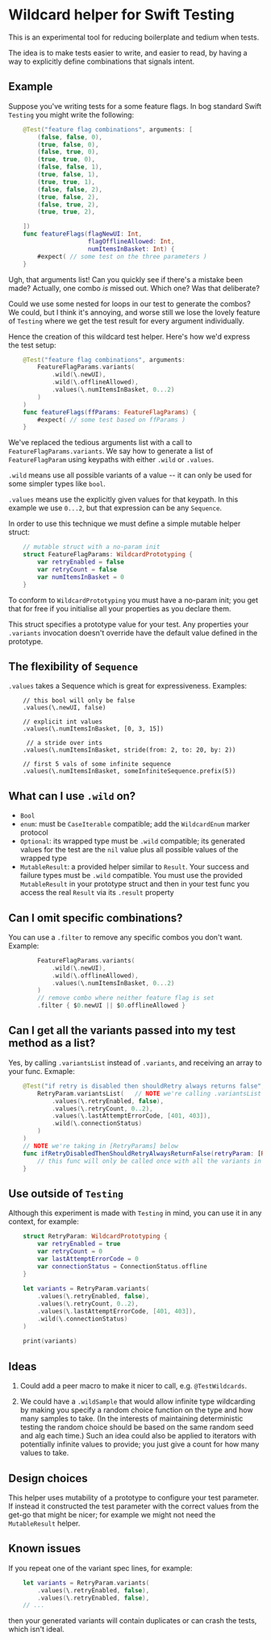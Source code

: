 
# Wildcard helper for Swift Testing

This is an experimental tool for reducing boilerplate and tedium when tests.

The idea is to make tests easier to write, and easier to read, by having a way to explicitly define combinations that signals intent.

## Example

Suppose you've writing tests for a some feature flags. In bog standard Swift `Testing` you might write the following:

```swift
    @Test("feature flag combinations", arguments: [
        (false, false, 0),
        (true, false, 0),
        (false, true, 0),
        (true, true, 0),
        (false, false, 1),
        (true, false, 1),
        (true, true, 1),
        (false, false, 2),
        (true, false, 2),
        (false, true, 2),
        (true, true, 2),

    ])
    func featureFlags(flagNewUI: Int,
                      flagOfflineAllowed: Int,
                      numItemsInBasket: Int) {
        #expect( // some test on the three parameters )
    }
```

Ugh, that arguments list! Can you quickly see if there's a mistake been made? Actually, one combo *is* missed out. Which one? Was that deliberate?

Could we use some nested for loops in our test to generate the combos? We could, but I think it's annoying, and worse still we lose the lovely feature of `Testing` where we get the test result for every argument individually.

Hence the creation of this wildcard test helper. Here's how we'd express the test setup:

```swift
    @Test("feature flag combinations", arguments:
        FeatureFlagParams.variants(
            .wild(\.newUI),
            .wild(\.offlineAllowed), 
            .values(\.numItemsInBasket, 0...2)
        )
    )
    func featureFlags(ffParams: FeatureFlagParams) {
        #expect( // some test based on ffParams )
    }
```

We've replaced the tedious arguments list with a call to `FeatureFlagParams.variants`. We say how to generate a list of `FeatureFlagParam` using keypaths with either `.wild` or `.values`.

`.wild` means use all possible variants of a value -- it can only be used for some simpler types like `bool`.

`.values` means use the explicitly given values for that keypath. In this example we use `0...2`, but that expression can be any `Sequence`.

In order to use this technique we must define a simple mutable helper struct:

```swift
    // mutable struct with a no-param init
    struct FeatureFlagParams: WildcardPrototyping {
        var retryEnabled = false
        var retryCount = false
        var numItemsInBasket = 0
    }
```

To conform to `WildcardPrototyping` you must have a no-param init; you get that for free if you initialise all your properties as you declare them.

This struct specifies a prototype value for your test. Any properties your `.variants` invocation doesn't override have the default value defined in the prototype.

## The flexibility of `Sequence`

`.values` takes a Sequence which is great for expressiveness. Examples:

```
    // this bool will only be false
    .values(\.newUI, false)

    // explicit int values
    .values(\.numItemsInBasket, [0, 3, 15])
 
     // a stride over ints
    .values(\.numItemsInBasket, stride(from: 2, to: 20, by: 2))
    
    // first 5 vals of some infinite sequence
    .values(\.numItemsInBasket, someInfiniteSequence.prefix(5))
```

## What can I use `.wild` on?

* `Bool`
* `enum`: must be `CaseIterable` compatible; add the `WildcardEnum` marker protocol
* `Optional`: its wrapped type must be `.wild` compatible; its generated values for the test are the `nil` value plus all possible values of the wrapped type
* `MutableResult`: a provided helper similar to `Result`. Your success and failure types must be `.wild` compatible. You must use the provided `MutableResult` in your prototype struct and then in your test func you access the real `Result` via its `.result` property

## Can I omit specific combinations?

You can use a `.filter` to remove any specific combos you don't want. Example:

```swift
        FeatureFlagParams.variants(
            .wild(\.newUI),
            .wild(\.offlineAllowed), 
            .values(\.numItemsInBasket, 0...2)
        )
        // remove combo where neither feature flag is set
        .filter { $0.newUI || $0.offlineAllowed }
```

## Can I get all the variants passed into my test method as a list?

Yes, by calling `.variantsList` instead of `.variants`, and receiving an array to your func. Exmaple:

```swift
    @Test("if retry is disabled then shouldRetry always returns false", arguments:
        RetryParam.variantsList(   // NOTE we're calling .variantsList here
            .values(\.retryEnabled, false),
            .values(\.retryCount, 0..2),
            .values(\.lastAttemptErrorCode, [401, 403]),
            .wild(\.connectionStatus)
        )
    )
    // NOTE we're taking in [RetryParams] below
    func ifRetryDisabledThenShouldRetryAlwaysReturnFalse(retryParam: [RetryParam]) {
        // this func will only be called once with all the variants in a list
    }
```

## Use outside of `Testing`

Although this experiment is made with `Testing` in mind, you can use it in any context, for example:

```swift
    struct RetryParam: WildcardPrototyping {
        var retryEnabled = true
        var retryCount = 0
        var lastAttemptErrorCode = 0
        var connectionStatus = ConnectionStatus.offline
    }
    
    let variants = RetryParam.variants(
        .values(\.retryEnabled, false),
        .values(\.retryCount, 0..2),
        .values(\.lastAttemptErrorCode, [401, 403]),
        .wild(\.connectionStatus)
    )
    
    print(variants)
```

## Ideas

1. Could add a peer macro to make it nicer to call, e.g. `@TestWildcards`.

2. We could have a `.wildSample` that would allow infinite type wildcarding by making you specify a random choice function on the type and how many samples to take. (In the interests of maintaining deterministic testing the random choice should be based on the same random seed and alg each time.) Such an idea could also be applied to iterators with potentially infinite values to provide; you just give a count for how many values to take.

## Design choices

This helper uses mutability of a prototype to configure your test parameter. If instead it constructed the test parameter with the correct values from the get-go that might be nicer; for example we might not need the `MutableResult` helper.

## Known issues

If you repeat one of the variant spec lines, for example:

```swift
    let variants = RetryParam.variants(
        .values(\.retryEnabled, false),
        .values(\.retryEnabled, false),
    // ...
```

then your generated variants will contain duplicates or can crash the tests, which isn't ideal.

<!-- * `OptionSet` -->

<!--

## Ideas

* truth table outputter that makes a string with table containing all input variants and the result (it would be given some func to get that result)

## ResultTypes

Hasn't been made into invariant thing because it's immutable and currently this whole thing works via mutability.
Workaround: use the provided MutableResultType and then call .result on it in the test to get the actual ResultType.

    //    @Test
    //    func resultTypes() {
    //        typealias MyResult = Result<Bool, SomeError>
    //        // Results aren't mutable! Guess we could built something to instantiate it, but... meh
    //        let base = MyResult.success(true)
    //    }



### scratch

```
// thoughts:
//
// * one potential issue is that we mutate the prototype, so you need a mutable object.
//   but the code you're testing might well take an immutable type.
//
//   But this tool is meant for driving Testing test cases, where you will
//   probably construct the real type from it; so I think this mutable aspect is ok.
```

-->
